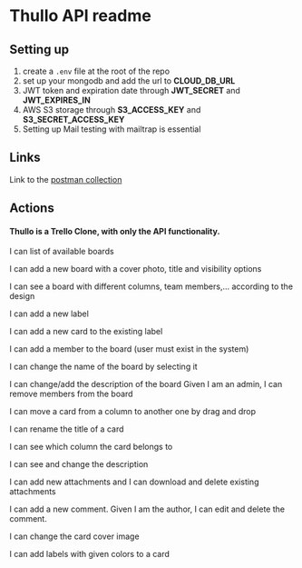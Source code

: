 # Thullo API readme

## Setting up

1. create a `.env` file at the root of the repo
2. set up your mongodb and add the url to **CLOUD_DB_URL**
3. JWT token and expiration date through **JWT_SECRET** and **JWT_EXPIRES_IN**
4. AWS S3 storage through **S3_ACCESS_KEY** and **S3_SECRET_ACCESS_KEY**
5. Setting up Mail testing with mailtrap is essential

## Links

Link to the [postman collection](https://www.postman.com/speeding-comet-566121/workspace/thullo/collection/14123497-bbf111ac-a7fe-40c8-ba06-daa735a20b77?action=share&creator=14123497)

## Actions

#### Thullo is a Trello Clone, with only the API functionality.

I can list of available boards

I can add a new board with a cover photo, title and visibility options

I can see a board with different columns, team members,... according to the design

I can add a new label

I can add a new card to the existing label

I can add a member to the board (user must exist in the system)

I can change the name of the board by selecting it

I can change/add the description of the board
Given I am an admin, I can remove members from the board

I can move a card from a column to another one by drag and drop

I can rename the title of a card

I can see which column the card belongs to

I can see and change the description

I can add new attachments and I can download and delete existing attachments

I can add a new comment. Given I am the author, I can edit and delete the comment.

I can change the card cover image

I can add labels with given colors to a card
